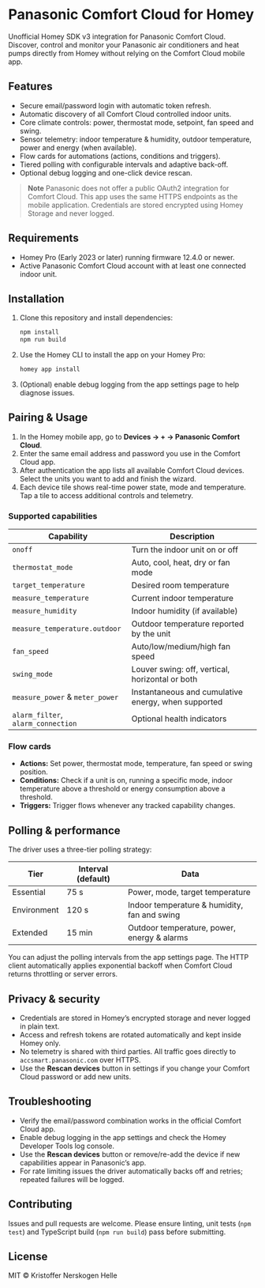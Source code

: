 # Panasonic Comfort Cloud for Homey

Unofficial Homey SDK v3 integration for Panasonic Comfort Cloud. Discover, control and monitor your Panasonic air conditioners and heat pumps directly from Homey without relying on the Comfort Cloud mobile app.

## Features

- Secure email/password login with automatic token refresh.
- Automatic discovery of all Comfort Cloud controlled indoor units.
- Core climate controls: power, thermostat mode, setpoint, fan speed and swing.
- Sensor telemetry: indoor temperature & humidity, outdoor temperature, power and energy (when available).
- Flow cards for automations (actions, conditions and triggers).
- Tiered polling with configurable intervals and adaptive back-off.
- Optional debug logging and one-click device rescan.

> **Note**
> Panasonic does not offer a public OAuth2 integration for Comfort Cloud. This app uses the same HTTPS endpoints as the mobile application. Credentials are stored encrypted using Homey Storage and never logged.

## Requirements

- Homey Pro (Early 2023 or later) running firmware 12.4.0 or newer.
- Active Panasonic Comfort Cloud account with at least one connected indoor unit.

## Installation

1. Clone this repository and install dependencies:
   ```bash
   npm install
   npm run build
   ```
2. Use the Homey CLI to install the app on your Homey Pro:
   ```bash
   homey app install
   ```
3. (Optional) enable debug logging from the app settings page to help diagnose issues.

## Pairing & Usage

1. In the Homey mobile app, go to **Devices → + → Panasonic Comfort Cloud**.
2. Enter the same email address and password you use in the Comfort Cloud app.
3. After authentication the app lists all available Comfort Cloud devices. Select the units you want to add and finish the wizard.
4. Each device tile shows real-time power state, mode and temperature. Tap a tile to access additional controls and telemetry.

### Supported capabilities

| Capability | Description |
|------------|-------------|
| `onoff` | Turn the indoor unit on or off |
| `thermostat_mode` | Auto, cool, heat, dry or fan mode |
| `target_temperature` | Desired room temperature |
| `measure_temperature` | Current indoor temperature |
| `measure_humidity` | Indoor humidity (if available) |
| `measure_temperature.outdoor` | Outdoor temperature reported by the unit |
| `fan_speed` | Auto/low/medium/high fan speed |
| `swing_mode` | Louver swing: off, vertical, horizontal or both |
| `measure_power` & `meter_power` | Instantaneous and cumulative energy, when supported |
| `alarm_filter`, `alarm_connection` | Optional health indicators |

### Flow cards

- **Actions:** Set power, thermostat mode, temperature, fan speed or swing position.
- **Conditions:** Check if a unit is on, running a specific mode, indoor temperature above a threshold or energy consumption above a threshold.
- **Triggers:** Trigger flows whenever any tracked capability changes.

## Polling & performance

The driver uses a three-tier polling strategy:

| Tier | Interval (default) | Data |
|------|--------------------|------|
| Essential | 75 s | Power, mode, target temperature |
| Environment | 120 s | Indoor temperature & humidity, fan and swing |
| Extended | 15 min | Outdoor temperature, power, energy & alarms |

You can adjust the polling intervals from the app settings page. The HTTP client automatically applies exponential backoff when Comfort Cloud returns throttling or server errors.

## Privacy & security

- Credentials are stored in Homey’s encrypted storage and never logged in plain text.
- Access and refresh tokens are rotated automatically and kept inside Homey only.
- No telemetry is shared with third parties. All traffic goes directly to `accsmart.panasonic.com` over HTTPS.
- Use the **Rescan devices** button in settings if you change your Comfort Cloud password or add new units.

## Troubleshooting

- Verify the email/password combination works in the official Comfort Cloud app.
- Enable debug logging in the app settings and check the Homey Developer Tools log console.
- Use the **Rescan devices** button or remove/re-add the device if new capabilities appear in Panasonic’s app.
- For rate limiting issues the driver automatically backs off and retries; repeated failures will be logged.

## Contributing

Issues and pull requests are welcome. Please ensure linting, unit tests (`npm test`) and TypeScript build (`npm run build`) pass before submitting.

## License

MIT © Kristoffer Nerskogen Helle
